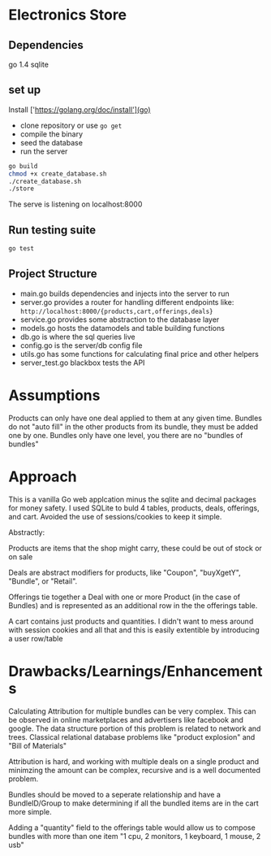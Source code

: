 # Electronics Store

## Dependencies
go 1.4
sqlite

## set up
Install ['https://golang.org/doc/install'](go)
- clone repository or use `go get`
- compile the binary
- seed the database
- run the server
```bash
go build
chmod +x create_database.sh
./create_database.sh
./store
```

The serve is listening on localhost:8000


## Run testing suite
```bash
go test
```

## Project Structure
- main.go builds dependencies and injects into the server to run
- server.go provides a router for handling different endpoints like: `http://localhost:8000/{products,cart,offerings,deals}`
- service.go provides some abstraction to the database layer
- models.go hosts the datamodels and table building functions
- db.go is where the sql queries live
- config.go is the server/db config file
- utils.go has some functions for calculating final price and other helpers
- server_test.go blackbox tests the API

# Assumptions
Products can only have one deal applied to them at any given time.
Bundles do not "auto fill" in the other products from its bundle, they must be added one by one.
Bundles only have one level, you there are no "bundles of bundles"

# Approach
This is a vanilla Go web applcation minus the sqlite and decimal packages for money safety.
I used SQLite to buld 4 tables, products, deals, offerings, and cart. Avoided the use of sessions/cookies
to keep it simple.

Abstractly:

Products are items that the shop might carry, these could be out of stock or on sale

Deals are abstract modifiers for products, like "Coupon", "buyXgetY", "Bundle", or "Retail".

Offerings tie together a Deal with one or more Product (in the case of Bundles) and is represented as an additional row in the the offerings table.

A cart contains just products and quantities. I didn't want to mess around with session cookies and all that and this is easily extentible by introducing a user row/table



# Drawbacks/Learnings/Enhancements
Calculating Attribution for multiple bundles can be very complex. This can be observed in online marketplaces and advertisers like facebook and google.
The data structure portion of this problem is related to network and trees. Classical relational database problems like "product explosion" and "Bill of Materials"

Attribution is hard, and working with multiple deals on a single product and minimzing the amount can be complex, recursive and is a well documented problem.

Bundles should be moved to a seperate relationship and have a BundleID/Group to make determining if all the bundled items
are in the cart more simple.

Adding a "quantity" field to the offerings table would allow us to compose bundles with more than one item "1 cpu, 2 monitors, 1 keyboard, 1 mouse, 2 usb"


